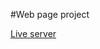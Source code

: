 #Web page project

<a target="_blank" href="https://biandresen.github.io/ProjectLandingPage/">Live server</a>
